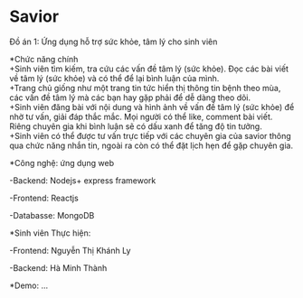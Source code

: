 # Savior
Đồ án 1:
Ứng dụng hỗ trợ sức khỏe, tâm lý cho sinh viên

*Chức năng chính                                                                                                                                                                  
+Sinh viên tìm kiếm, tra cứu các vấn đề tâm lý (sức khỏe). Đọc các bài viết về tâm lý (sức khỏe) và có thể để lại bình luận của mình.                                                
+Trang chủ giống như một trang tin tức hiển thị thông tin bệnh theo mùa, các vấn đề tâm lý mà các bạn hay gặp phải để dễ dàng theo dõi.                                   
+Sinh viên đăng bài với nội dung và hình ảnh về vấn đề tâm lý (sức khỏe) để nhờ tư vấn, giải đáp thắc mắc. Mọi người có thể like, comment bài viết. Riêng chuyên gia khi bình luận sẽ có dấu xanh để tăng độ tin tưởng.                                                                                                                                               
+Sinh viên có thể được tư vấn trực tiếp với các chuyên gia của savior thông qua chức năng nhắn tin, ngoài ra còn có thể đặt lịch hẹn để gặp chuyên gia.

*Công nghệ: ứng dụng web

-Backend: Nodejs+ express framework

-Frontend: Reactjs

-Databasse: MongoDB

*Sinh viên Thực hiện:

-Frontend: Nguyễn Thị Khánh Ly

-Backend: Hà Minh Thành

*Demo:
...


